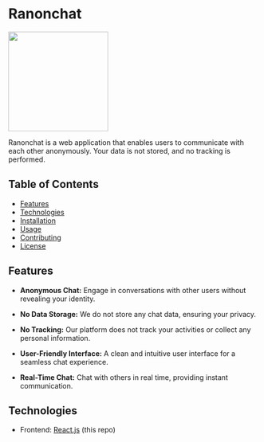 # Ranonchat

<img src="https://ranonchat.vercel.app/ranonchat.png" width="200px"/>

Ranonchat is a web application that enables users to communicate with each other anonymously. Your data is not stored, and no tracking is performed.

## Table of Contents
- [Features](#features)
- [Technologies](#technologies)
- [Installation](#installation)
- [Usage](#usage)
- [Contributing](#contributing)
- [License](#license)

## Features

- **Anonymous Chat:** Engage in conversations with other users without revealing your identity.

- **No Data Storage:** We do not store any chat data, ensuring your privacy.

- **No Tracking:** Our platform does not track your activities or collect any personal information.

- **User-Friendly Interface:** A clean and intuitive user interface for a seamless chat experience.

- **Real-Time Chat:** Chat with others in real time, providing instant communication.

## Technologies

- Frontend: [React.js](https://react.dev/) (this repo)
